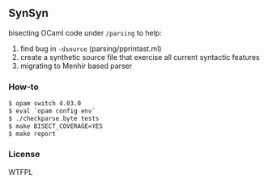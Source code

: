 ## SynSyn

bisecting OCaml code under `/parsing` to help:  
1. find bug in `-dsource` (parsing/pprintast.ml)  
2. create a synthetic source file that exercise all current syntactic features  
3. migrating to Menhir based parser  

### How-to

````Bash
$ opam switch 4.03.0  
$ eval `opam config env`  
$ ./checkparse.byte tests  
$ make BISECT_COVERAGE=YES  
$ make report
````

### License

WTFPL
